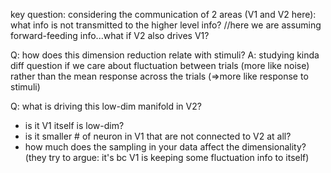 key question:
considering the communication of 2 areas (V1 and V2 here): what info is not transmitted to the higher level info? 
 //here we are assuming forward-feeding info...what if V2 also drives V1? 

Q: how does this dimension reduction relate with stimuli?
A: studying kinda diff question if we care about fluctuation between trials (more like noise) rather than the mean response across the trials (=>more like response to stimuli) 
 
Q: what is driving this low-dim manifold in V2?
- is it V1 itself is low-dim?
- is it smaller # of neuron in V1 that are not connected to V2 at all?
- how much does the sampling in your data affect the dimensionality? 
(they try to argue: it's bc V1 is keeping some fluctuation info to itself)

